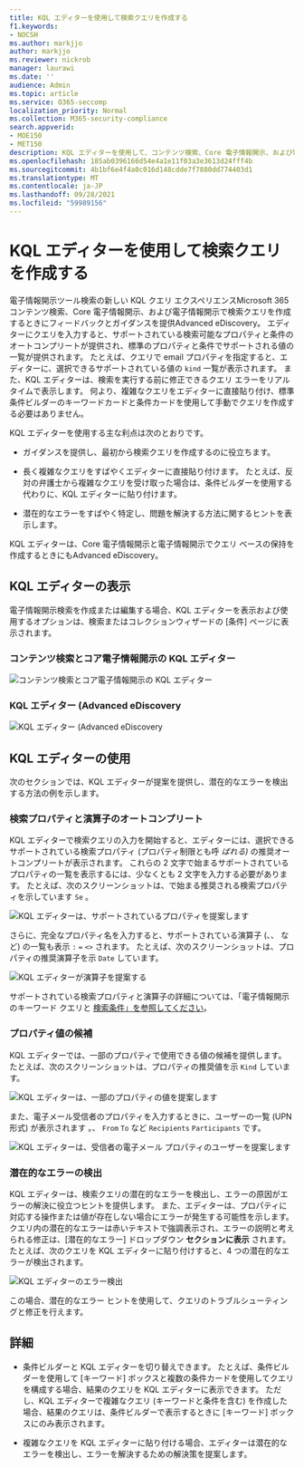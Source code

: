 ```yaml
---
title: KQL エディターを使用して検索クエリを作成する
f1.keywords:
- NOCSH
ms.author: markjjo
author: markjjo
ms.reviewer: nickrob
manager: laurawi
ms.date: ''
audience: Admin
ms.topic: article
ms.service: O365-seccomp
localization_priority: Normal
ms.collection: M365-security-compliance
search.appverid:
- MOE150
- MET150
description: KQL エディターを使用して、コンテンツ検索、Core 電子情報開示、および電子情報開示の各ページで電子情報開示検索クエリをAdvanced eDiscovery。
ms.openlocfilehash: 185ab0396166d54e4a1e11f03a3e3613d24fff4b
ms.sourcegitcommit: 4b1bf6e4f4a0c016d148cdde7f7880dd774403d1
ms.translationtype: MT
ms.contentlocale: ja-JP
ms.lasthandoff: 09/28/2021
ms.locfileid: "59989156"
---
```

# <a name="use-the-kql-editor-to-build-search-queries"></a>KQL エディターを使用して検索クエリを作成する

電子情報開示ツール検索の新しい KQL クエリ エクスペリエンスMicrosoft 365コンテンツ検索、Core 電子情報開示、および電子情報開示で検索クエリを作成するときにフィードバックとガイダンスを提供Advanced eDiscovery。 エディターにクエリを入力すると、サポートされている検索可能なプロパティと条件のオートコンプリートが提供され、標準のプロパティと条件でサポートされる値の一覧が提供されます。 たとえば、クエリで email プロパティを指定すると、エディターに、選択できるサポートされている値の `kind` 一覧が表示されます。 また、KQL エディターは、検索を実行する前に修正できるクエリ エラーをリアルタイムで表示します。 何より、複雑なクエリをエディターに直接貼り付け、標準条件ビルダーのキーワードカードと条件カードを使用して手動でクエリを作成する必要はありません。
  
KQL エディターを使用する主な利点は次のとおりです。

- ガイダンスを提供し、最初から検索クエリを作成するのに役立ちます。

- 長く複雑なクエリをすばやくエディターに直接貼り付けます。 たとえば、反対の弁護士から複雑なクエリを受け取った場合は、条件ビルダーを使用する代わりに、KQL エディターに貼り付けます。

- 潜在的なエラーをすばやく特定し、問題を解決する方法に関するヒントを表示します。

KQL エディターは、Core 電子情報開示と電子情報開示でクエリ ベースの保持を作成するときにもAdvanced eDiscovery。

## <a name="displaying-the-kql-editor"></a>KQL エディターの表示

電子情報開示検索を作成または編集する場合、KQL エディターを表示および使用するオプションは、検索またはコレクションウィザードの [条件] ページに表示されます。

### <a name="kql-editor-in-content-search-and-core-ediscovery"></a>コンテンツ検索とコア電子情報開示の KQL エディター

![コンテンツ検索とコア電子情報開示の KQL エディター](../media/KQLEditorCore.png)

### <a name="kql-editor-in-advanced-ediscovery"></a>KQL エディター (Advanced eDiscovery

![KQL エディター (Advanced eDiscovery](../media/KQLEditorAdvanced.png)

## <a name="using-the-kql-editor"></a>KQL エディターの使用

次のセクションでは、KQL エディターが提案を提供し、潜在的なエラーを検出する方法の例を示します。

### <a name="autocompletion-of-search-properties-and-operators"></a>検索プロパティと演算子のオートコンプリート

KQL エディターで検索クエリの入力を開始すると、エディターには、選択できるサポートされている検索プロパティ (プロパティ制限とも呼 *ばれる)* の推奨オートコンプリートが表示されます。 これらの 2 文字で始まるサポートされているプロパティの一覧を表示するには、少なくとも 2 文字を入力する必要があります。 たとえば、次のスクリーンショットは、で始まる推奨される検索プロパティを示しています `Se` 。

![KQL エディターは、サポートされているプロパティを提案します](../media/KQLEditorAutoCompleteProperties.png)

さらに、完全なプロパティ名を入力すると、サポートされている演算子 (、、 など) の一覧も表示 `:` `=` `<>` されます。 たとえば、次のスクリーンショットは、プロパティの推奨演算子を示 `Date` しています。

![KQL エディターが演算子を提案する](../media/KQLEditorOperatorSuggestions.png)

サポートされている検索プロパティと演算子の詳細については、「電子情報開示のキーワード クエリと [検索条件」を参照してください](keyword-queries-and-search-conditions.md)。

### <a name="property-value-suggestions"></a>プロパティ値の候補

KQL エディターでは、一部のプロパティで使用できる値の候補を提供します。 たとえば、次のスクリーンショットは、プロパティの推奨値を示 `Kind` しています。

![KQL エディターは、一部のプロパティの値を提案します](../media/KQLEditorValueSuggestions.png)

また、電子メール受信者のプロパティを入力するときに、ユーザーの一覧 (UPN 形式) が表示されます 。、 `From` `To` など `Recipients` `Participants` です。

![KQL エディターは、受信者の電子メール プロパティのユーザーを提案します](../media/KQLEditorRecipientSuggestions.png)

### <a name="detection-of-potential-errors"></a>潜在的なエラーの検出

KQL エディターは、検索クエリの潜在的なエラーを検出し、エラーの原因がエラーの解決に役立つヒントを提供します。 また、エディターは、プロパティに対応する操作または値が存在しない場合にエラーが発生する可能性を示します。 クエリ内の潜在的なエラーは赤いテキストで強調表示され、エラーの説明と考えられる修正は、[潜在的なエラー] ドロップダウン **セクションに表示** されます。 たとえば、次のクエリを KQL エディターに貼り付けすると、4 つの潜在的なエラーが検出されます。

![KQL エディターのエラー検出](../media/KQLEditorErrorDetection.png)

この場合、潜在的なエラー ヒントを使用して、クエリのトラブルシューティングと修正を行えます。

## <a name="more-information"></a>詳細

- 条件ビルダーと KQL エディターを切り替えできます。 たとえば、条件ビルダーを使用して [キーワード] ボックスと複数の条件カードを使用してクエリを構成する場合、結果のクエリを KQL エディターに表示できます。 ただし、KQL エディターで複雑なクエリ (キーワードと条件を含む) を作成した場合、結果のクエリは、条件ビルダーで表示するときに [キーワード] ボックスにのみ表示されます。

- 複雑なクエリを KQL エディターに貼り付ける場合、エディターは潜在的なエラーを検出し、エラーを解決するための解決策を提案します。
